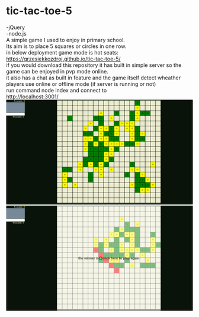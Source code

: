 # tic-tac-toe-5
-jQuery<br/>
-node.js<br/>
A simple game I used to enjoy in primary school. <br/>
Its aim is to place 5 squares or circles in one row.<br/>
in below deployment game mode is hot seats:<br/>
https://grzesiekkozdroj.github.io/tic-tac-toe-5/ <br/>
if you would download this repository it has built in simple server so the game can be enjoyed in pvp mode online. <br/>
it also has a chat as built in feature and the game itself detect wheather players use online or offline mode (if server is running or not)<br/>
run command node index and connect to <br/>
http://localhost:3001/ <br/>
![game pic](https://raw.githubusercontent.com/GrzesiekKozdroj/tic-tac-toe-5/master/Screenshot%20from%202020-03-17%2014-22-51.png)
![winner pic](https://raw.githubusercontent.com/GrzesiekKozdroj/tic-tac-toe-5/master/Screenshot%20from%202020-03-17%2014-18-54.png)


